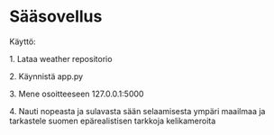 <H1>Sääsovellus</H1>

<p>Käyttö:</p> 
<p>1. Lataa weather repositorio</p>
<p>2. Käynnistä app.py</p>
<p>3. Mene osoitteeseen 127.0.0.1:5000</p>
<p>4. Nauti nopeasta ja sulavasta sään selaamisesta ympäri maailmaa ja tarkastele suomen epärealistisen tarkkoja kelikameroita</p>

